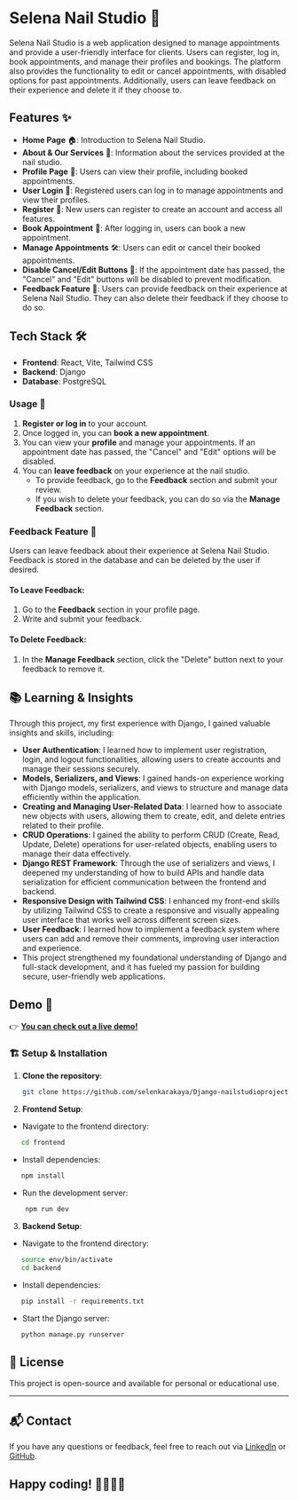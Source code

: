 # Selena Nail Studio 💅

Selena Nail Studio is a web application designed to manage appointments and provide a user-friendly interface for clients. Users can register, log in, book appointments, and manage their profiles and bookings. The platform also provides the functionality to edit or cancel appointments, with disabled options for past appointments. Additionally, users can leave feedback on their experience and delete it if they choose to.

## Features ✨

- **Home Page** 🏠: Introduction to Selena Nail Studio.
- **About & Our Services** 💅: Information about the services provided at the nail studio.
- **Profile Page** 👤: Users can view their profile, including booked appointments.
- **User Login** 🔑: Registered users can log in to manage appointments and view their profiles.
- **Register** 📝: New users can register to create an account and access all features.
- **Book Appointment** 📅: After logging in, users can book a new appointment.
- **Manage Appointments** 🛠️: Users can edit or cancel their booked appointments.
- **Disable Cancel/Edit Buttons** 🚫: If the appointment date has passed, the "Cancel" and "Edit" buttons will be disabled to prevent modification.
- **Feedback Feature** 💬: Users can provide feedback on their experience at Selena Nail Studio. They can also delete their feedback if they choose to do so.


## Tech Stack 🛠️

- **Frontend**: React, Vite, Tailwind CSS
- **Backend**: Django
- **Database**: PostgreSQL
  
### Usage 🔧

1. **Register or log in** to your account.
2. Once logged in, you can **book a new appointment**.
3. You can view your **profile** and manage your appointments. If an appointment date has passed, the "Cancel" and "Edit" options will be disabled.
4. You can **leave feedback** on your experience at the nail studio. 
    - To provide feedback, go to the **Feedback** section and submit your review.
    - If you wish to delete your feedback, you can do so via the **Manage Feedback** section.

### Feedback Feature 💬

Users can leave feedback about their experience at Selena Nail Studio. Feedback is stored in the database and can be deleted by the user if desired.

#### To Leave Feedback:
1. Go to the **Feedback** section in your profile page.
2. Write and submit your feedback.

#### To Delete Feedback:
1. In the **Manage Feedback** section, click the "Delete" button next to your feedback to remove it.

## 📚 Learning & Insights

Through this project, my first experience with Django, I gained valuable insights and skills, including:

- **User Authentication**: I learned how to implement user registration, login, and logout functionalities, allowing users to create accounts and manage their sessions securely.
- **Models, Serializers, and Views**: I gained hands-on experience working with Django models, serializers, and views to structure and manage data efficiently within the application.
- **Creating and Managing User-Related Data**: I learned how to associate new objects with users, allowing them to create, edit, and delete entries related to their profile.
- **CRUD Operations**: I gained the ability to perform CRUD (Create, Read, Update, Delete) operations for user-related objects, enabling users to manage their data effectively.
- **Django REST Framework**: Through the use of serializers and views, I deepened my understanding of how to build APIs and handle data serialization for efficient communication between the frontend and backend.
- **Responsive Design with Tailwind CSS**: I enhanced my front-end skills by utilizing Tailwind CSS to create a responsive and visually appealing user interface that works well across different screen sizes.
- **User Feedback**: I learned how to implement a feedback system where users can add and remove their comments, improving user interaction and experience.
- This project strengthened my foundational understanding of Django and full-stack development, and it has fueled my passion for building secure, user-friendly web applications.

## Demo 🔗

 👉 [**You can check out a live demo!**](https://f0cd3c7e-6ff3-490c-b642-a2b916772aa2.e1-eu-north-azure.choreoapps.dev) 


### 🏗️ Setup & Installation

1. **Clone the repository**:

   ```bash
   git clone https://github.com/selenkarakaya/Django-nailstudioproject.git

   ```

2. **Frontend Setup**:

- Navigate to the frontend directory:

```bash
   cd frontend
```

- Install dependencies:

```bash
   npm install
```

- Run the development server:

```bash
    npm run dev
```

3. **Backend Setup**:

- Navigate to the frontend directory:

```bash
   source env/bin/activate
   cd backend
```

- Install dependencies:

```bash
   pip install -r requirements.txt
```

- Start the Django server:

```bash
   python manage.py runserver
```

## 📄 License

This project is open-source and available for personal or educational use.

---

## 📬 Contact

If you have any questions or feedback, feel free to reach out via [LinkedIn](https://www.linkedin.com/in/selenkarakaya/) or [GitHub](https://github.com/selenkarakaya).

## Happy coding! 👩‍💻👨‍💻
